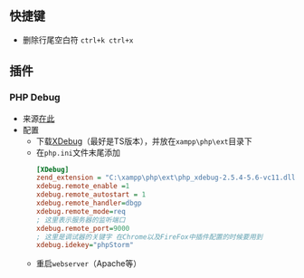 ## 快捷键
- 删除行尾空白符 `ctrl+k ctrl+x`


## 插件
### PHP Debug
- 来源[在此](https://marketplace.visualstudio.com/items?itemName=felixfbecker.php-debug)
- 配置
    - 下载[XDebug](https://xdebug.org/download.php)（最好是TS版本），并放在`xampp\php\ext`目录下
    - 在`php.ini`文件末尾添加
        ``` ini
        [XDebug]
        zend_extension = "C:\xampp\php\ext\php_xdebug-2.5.4-5.6-vc11.dll"
        xdebug.remote_enable =1
        xdebug.remote_autostart = 1
        xdebug.remote_handler=dbgp
        xdebug.remote_mode=req
        ; 这里表示服务器的监听端口
        xdebug.remote_port=9000
        ; 这里是调试器的关键字 在Chrome以及FireFox中插件配置的时候要用到
        xdebug.idekey="phpStorm"
        ```
    - 重启`webserver`（Apache等）